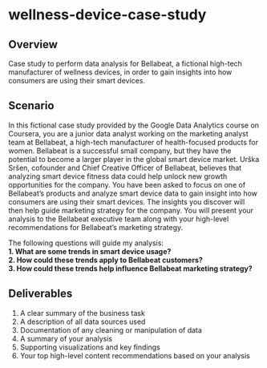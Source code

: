 # wellness-device-case-study
## Overview
Case study to perform data analysis for Bellabeat, a fictional high-tech manufacturer of wellness devices, in order to gain insights into how consumers are using their smart devices.

## Scenario
In this fictional case study provided by the Google Data Analytics course on Coursera, you are a junior data analyst working on the marketing analyst team at Bellabeat, a high-tech manufacturer of health-focused products for women. Bellabeat is a successful small company, but they have the potential to become a larger player in the global smart device market. Urška Sršen, cofounder and Chief Creative Officer of Bellabeat, believes that analyzing smart device fitness data could help unlock new growth opportunities for the company. You have been asked to focus on one of Bellabeat’s products and analyze smart device data to gain insight into how consumers are using their smart devices. The insights you discover will then help guide marketing strategy for the company. You will present your analysis to the Bellabeat executive team along with your high-level recommendations for Bellabeat’s marketing strategy.

The following questions will guide my analysis:  
**1. What are some trends in smart device usage?  
2. How could these trends apply to Bellabeat customers?  
3. How could these trends help influence Bellabeat marketing strategy?**

## Deliverables
1. A clear summary of the business task
2. A description of all data sources used
3. Documentation of any cleaning or manipulation of data  
4. A summary of your analysis
5. Supporting visualizations and key findings
6. Your top high-level content recommendations based on your analysis

